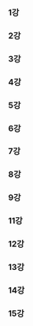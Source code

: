 ### 1강
### 2강
### 3강
### 4강
### 5강
### 6강
### 7강
### 8강
### 9강
### 11강
### 12강
### 13강
### 14강
### 15강
